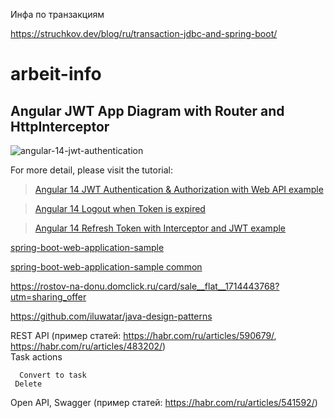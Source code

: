 Инфа по транзакциям

https://struchkov.dev/blog/ru/transaction-jdbc-and-spring-boot/

# arbeit-info
## Angular JWT App Diagram with Router and HttpInterceptor
![angular-14-jwt-authentication](angular-14-jwt-authentication.png)

For more detail, please visit the tutorial:
> [Angular 14 JWT Authentication & Authorization with Web API example](https://www.bezkoder.com/angular-14-jwt-auth/)

> [Angular 14 Logout when Token is expired](https://www.bezkoder.com/logout-when-token-expired-angular-14/)

> [Angular 14 Refresh Token with Interceptor and JWT example](https://www.bezkoder.com/angular-14-refresh-token/)

[spring-boot-web-application-sample](https://github.com/alexmntmnk/spring-boot-web-application-sample)

[spring-boot-web-application-sample common](https://github.com/alexmntmnk/spring-boot-web-application-sample/tree/master/common)


https://rostov-na-donu.domclick.ru/card/sale__flat__1714443768?utm=sharing_offer

https://github.com/iluwatar/java-design-patterns

REST API (пример статей: https://habr.com/ru/articles/590679/, https://habr.com/ru/articles/483202/)   
        Task actions
          
      Convert to task
     Delete 

        
      
 Open API, Swagger (пример статей: https://habr.com/ru/articles/541592/)
